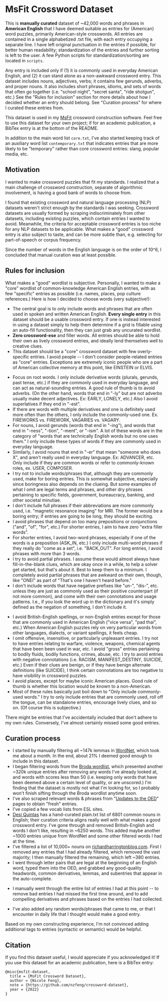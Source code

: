 <!-- TODO: Adding missing plurals: left off at "base_pairs" -->

# MsFit Crossword Dataset
This is **manually curated** dataset of \~42,000 words and phrases in **American English** that I have deemed suitable as entries for (American) word puzzles, primarily American-style crosswords. All entries are contained in a single alphabetized .txt file, with each entry occupying a separate line. I have left original punctuation in the entries if possible, for better human readability; standardization of the entries and further sorting is left to the user. A few Python scripts for standardization/sorting are located in `scripts`.

Any entry is included only if (1) it is commonly used in everyday American English, and (2) it can stand alone as a non-awkward crossword entry. This dataset includes nouns, adjectives, verbs; it contains few gerunds, adverbs, and proper nouns. It also includes short phrases, idioms, and sets of words that often go together (i.e. "school night", "secret santa", "ride shotgun", etc.) See the "Rules for inclusion" section for more details about how I decided whether an entry should belong. See "Curation process" for where I curated these entries from.

This dataset is used in my [MsFit](https://github.com/nzfeng/MsFit) crossword construction software. Feel free to use this dataset for your own project; if for an academic publication, a BibTex entry is at the bottom of the README.

In addition to the main word list `core.txt`, I've also started keeping track of an auxiliary word list `contemporary.txt` that indicates entries that are more likely to be "temporary" rather than core crossword entries: slang, popular media, etc. 

## Motivation
I wanted to make crossword puzzles that fit my standards. I realized that a main challenge of crossword construction, separate of algorithmic involvement, is having a good bank of words to choose from. <!-- Most of the demand for human crossword constructors, after supplying any theme entries, seems to just be guiding construction towards having quality fills.-->

I found that existing crossword and natural language processing (NLP) datasets weren't strict enough by the standards I was seeking. Crossword datasets are usually formed by scraping indiscriminately from other datasets, including existing puzzles, which contain entries I wanted to avoid. Meanwhile, the criteria for acceptable crossword entries is too niche for any NLP datasets to be applicable. What makes a "good" crossword entry is also subject to taste, and can be more subtle than, e.g. selecting for part-of-speech or corpus frequency.

Since the number of words in the English language is on the order of 10^6, I concluded that manual curation was at least possible.

## Rules for inclusion
What makes a "good" wordlist is subjective. Personally, I wanted to make a "core" wordlist of common-knowledge American English entries, with as few "specific" entries as possible (i.e. names, places, pop culture references.) Here is how I decided to choose words (very subjective!):

* The central goal is to only include words and phrases that are often used in spoken and written American English. **Every single entry** in this dataset should be a usable crossword entry. If one is instead interested in using a dataset simply to help them determine if a grid is fillable using an auto-fill functionality, then they can just grab any uncurated wordlist. 
* **Zero crossword-ese** and filler words. All entries should be able to hold their own as lively crossword entries, and ideally lend themselves well to creative clues.
* This dataset should be a "core" crossword dataset with few overly-specific entries. I avoid people -- I don't consider people-related entries as "core" entries. Exceptions are extremely iconic people who are a part of American collective memory at this point, like EINSTEIN or ELVIS.
<!-- * The general ranking of parts of speech is: noun > verb > adjective > adverb > prepositions > article > conjunction > pronouns. -->
* Focus on root words. I only include derivative words (plurals, gerunds, past tense, etc.) if they are commonly used in everyday language, and can act as natural-sounding entries. A good rule of thumb is to avoid adverbs. (On the other hand, words that end in "-ly" but are not adverbs usually make decent adjectives. Ex: EARLY, LONELY, etc.) Also I avoid superlatives if they end in "-est".
* If there are words with multiple derivatives and one is definitely used more often than the others, I only include the commonly-used one. Ex. FIREWORKS vs. FIREWORK, VAGARIES vs. VAGARY.
* For nouns, I avoid gerunds (words that end in "-ing"), and words that end in "-ness", "-tion", "-ment", or "-ism". A lot of these words are in the category of "words that are technically English words but no one uses them." I only include these types of words if they are commonly used in everyday language.
* Similarly, I avoid nouns that end in "-er" that mean "someone who does X", and aren't really used in everyday language. Ex: ADVANCER, etc. Only include if they are common words or refer to commonly-known roles, ex. USER, COMPOSER.
* I try not to include words/phrases that, although they are commonly used, make for boring entries. This is somewhat subjective, especially since boringness also depends on the clueing. But some examples of what I omit are legal terms and phrases, and other dry phrases pertaining to specific fields, government, bureaucracy, banking, and other societal minutiae.
* I don't include full phrases if their abbreviations are more commonly used, i.e. "magnetic resonance imaging" for MRI. The former would be a boring entry; if entries are going to be long, they should be exciting.
* I avoid phrases that depend on too many prepositions or conjunctions ("and", "of", "for", etc.) For shorter entries, I aim to have zero "extra filler words". 
* For shorter entries, I avoid two-word phrases, especially if one of the words is a preposition (ASK_IN, etc.) I only include multi-word phrases if they really do "come as a set", i.e. "BACK_OUT". For long entries, I avoid phrases with more than 3 words.
* I try to avoid partial phrases. I assume these would almost always have fill-in-the-blank clues, which are okay once in a while, to help a solver get started, but that's about it. Best to keep them to a minimum. I completely avoid partial phrases that are awkward on their own, though, like "ONEI" as part of "That's one I haven't heard before."
* I don't include words that have negative prefixes like "un-", "dis-", etc. unless they are just as commonly used as their positive counterpart (if not more common), and come with their own connotations and usage patterns. I.e., if you look the word up in the dictionary and it's simply defined as the negation of something, I don't include it.
<!--* Similarly, try not to include words whose meanings are too evident from their components, such as "southbound." It would be hard to come up with clues. -->
* I avoid British-English spellings, or non-English entries except for those that are commonly used in American English ("vice versa", "pad thai", etc.) When American English puzzles rely on very particular words from other languages, dialects, or variant spellings, it feels cheap.
* I omit offensive, insensitive, or particularly unpleasant entries. I try not to have entries relating to warfare, violence, weapons, chemical agents that have been been used in war, etc. I avoid "gross" entries pertaining to bodily fluids, bodily functions, crimes, abuse, etc. I try to avoid entries with negative connotations (i.e. RACISM, MANIFEST_DESTINY, SUICIDE, etc.) Even if their clues are benign, or if they have benign alternate definitions (like SUICIDE), I think certain connotations are too negative to have visibility in crossword puzzles. 
* I avoid places, except for maybe iconic American places. Good rule of thumb is whether this location would be known to a non-American.
* Most of these rules basically just boil down to "Only include commonly-used words." I try to only include entries that are commonly used, roll off the tongue, can be standalone entries, encourage lively clues, and so on. (Of course this is subjective.)

There might be entries that I've accidentally included that don't adhere to my own rules. Conversely, I've almost certainly missed some good entries.

## Curation process
* I started by manually filtering all \~147k lemmas in [WordNet](https://wordnet.princeton.edu/), which took me about a month. In the end, about 21% I deemed good enough to include in this dataset. 
* I began filtering words from the [Broda wordlist](https://peterbroda.me/crosswords/wordlist/), which presented another \~320k unique entries after removing any words I've already looked at, and words with scores less than 50 (i.e. keeping only words that have been deemed above a certain level of quality, or are unscored.) I'm finding that the dataset is mostly not what I'm looking for, so I probably won't finish sifting through the Broda wordlist anytime soon.
* I've also scraped relevant words & phrases from "[Updates to the OED](https://public.oed.com/updates/)" pages to obtain "fresh" entries.
* I've copied a few vocab lists from ESL sites. 
* [Desi Quintas](http://www.desiquintans.com/nounlist) has a hand-curated plain.txt list of 6801 common nouns in English; their curation criteria aligns really well with what makes a good crossword entry. I've gone through and removed British-English and words I don't like, resulting in \~6250 words. This added maybe another \~1000 entries unique from WordNet and some other filtered words I had at the time.
* I've filtered a list of 10,000+ nouns on [richardharringtonblog.com](https://richardharringtonblog.com/list-of-nouns). First I removed any entries that I had already filtered, which removed the vast majority; I then manually filtered the remaining, which left \~380 entries.
* I went through letter pairs that are legal at the beginning of an English word, typed them into the OED, and grabbed any good-quality headwords, common derivatives, lemmas, and subentries that appear in the auto-complete. 
<!-- TODO: finish going through all letter pairs -->
* I manually went through the entire list of entries I had at this point -- to remove bad entries I had missed the first time around, and to add compelling derivatives and phrases based on the entries I had collected. 
<!-- Especially with less free time around this time, this step took another 2 months or so. -->
* I've also added any random words/phrases that came to me, or that I encounter in daily life that I thought would make a good entry.
<!-- * TODO: Missed a lot of plurals in the earlier parts of the main list -->

Based on my own constructing experience, I'm not convinced adding additional tags to entries (syntactic or semantic) would be helpful.

## Citation
If you find this dataset useful, I would appreciate if you acknowledged it! If you use this dataset for an academic publication, here is a BibTex entry:
```
@misc{msfit-dataset,
  title = {MsFit Crossword Dataset},
  author = {Nicole Feng},
  note = {https://github.com/nzfeng/crossword-dataset},
  year = {2022}
}
```
